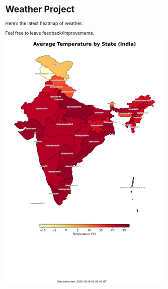 # Weather Project

Here’s the latest heatmap of weather:

Feel free to leave feedback/improvements.

![India Heatmap](docs/assets/india_heatmap.png?v=F3EAE4)
